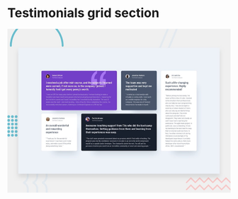 # Testimonials grid section

![Design preview for the Testimonials grid section coding challenge](./design/desktop-preview.jpg)


